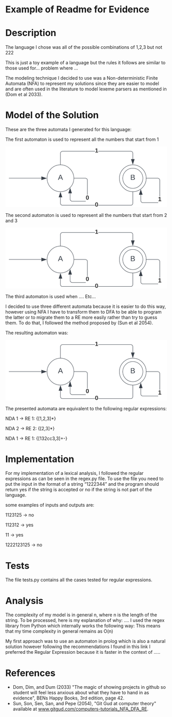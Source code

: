 # Example of Readme for Evidence

# Description
The language I chose was all of the possible combinations of 1,2,3 but not  222

This is just a toy example of a language but the rules it follows are similar to those used for… problem where … 

The modeling technique I decided to use was a Non-deterministic Finite Automata  (NFA) to represent my solutions since they are easier to model and are often used in the literature to model lexeme parsers as mentioned in (Dom et al 2033). 

# Model of the Solution

These are the three  automata I generated for this language:

The first automaton  is used to represent all the numbers that start from 1


![NFA1](automata.png)
 
The second automaton is used to represent all the numbers that start from 2 and 3 

![NFA2](automata.png)

The third automaton is used when …. Etc… 

I decided to use three different automata because it is easier to do this way, however using NFA I have to transform them to DFA to be able to program the latter or to migrate them to a RE more easily rather than try to guess them. To do that, I followed the method proposed by (Sun et al 2054).  

The resulting automaton was:

![NFA3](automata.png)

The presented automata are equivalent to the following regular expressions:

NDA 1 -> RE 1:
{[1,2,3]*}

NDA 2 -> RE 2:
{[2,3]*}

NDA 1 -> RE 1:
{[132cc3,3]+-}

# Implementation

For my implementation of a lexical analysis, I followed the regular expressions as can be seen in the regex.py file.
To use the file you need to put the input in the format of a string “1222344”  and the program should return yes if the string is accepted or no if the string is not part of the language.

some examples of inputs and outputs are: 
 
  1123125  -> no

  112312  -> yes

  11  -> yes

  1222123125  -> no

# Tests

The file tests.py contains all the cases tested for regular expressions. 

# Analysis

The complexity of my model is in general n, where n  is the length of the string. To be processed, here is my explanation of why:
….  I used the regex library from Python which internally works the following way:
This means that my time complexity in general remains as O(n) 

My first approach was to use an automaton in prolog which is also a natural solution however following the recommendations I found in this link I preferred the Regular Expression because it is faster in the context of …..


# References

- Dom, Dim, and Dum (2033) "The magic of showing projects in github so student will feel less anxious about what they have to hand in as evidence", BENs Happy Books, 3rd edition, page 42.
- Sun, Son, Sen, San, and Pepe (2054), "Git Gud at computer theory" available at www.gitgud.com/computers-tutorials_NFA_DFA_RE.

